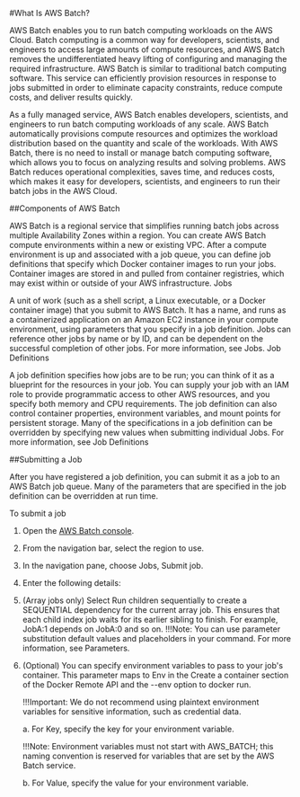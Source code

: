 #What Is AWS Batch?

AWS Batch enables you to run batch computing workloads on the AWS Cloud. Batch computing is a common way for developers, scientists, and engineers to access large amounts of compute resources, and AWS Batch removes the undifferentiated heavy lifting of configuring and managing the required infrastructure. AWS Batch is similar to traditional batch computing software. This service can efficiently provision resources in response to jobs submitted in order to eliminate capacity constraints, reduce compute costs, and deliver results quickly.

As a fully managed service, AWS Batch enables developers, scientists, and engineers to run batch computing workloads of any scale. AWS Batch automatically provisions compute resources and optimizes the workload distribution based on the quantity and scale of the workloads. With AWS Batch, there is no need to install or manage batch computing software, which allows you to focus on analyzing results and solving problems. AWS Batch reduces operational complexities, saves time, and reduces costs, which makes it easy for developers, scientists, and engineers to run their batch jobs in the AWS Cloud. 

##Components of AWS Batch

AWS Batch is a regional service that simplifies running batch jobs across multiple Availability Zones within a region. You can create AWS Batch compute environments within a new or existing VPC. After a compute environment is up and associated with a job queue, you can define job definitions that specify which Docker container images to run your jobs. Container images are stored in and pulled from container registries, which may exist within or outside of your AWS infrastructure.
Jobs

A unit of work (such as a shell script, a Linux executable, or a Docker container image) that you submit to AWS Batch. It has a name, and runs as a containerized application on an Amazon EC2 instance in your compute environment, using parameters that you specify in a job definition. Jobs can reference other jobs by name or by ID, and can be dependent on the successful completion of other jobs. For more information, see Jobs.
Job Definitions

A job definition specifies how jobs are to be run; you can think of it as a blueprint for the resources in your job. You can supply your job with an IAM role to provide programmatic access to other AWS resources, and you specify both memory and CPU requirements. The job definition can also control container properties, environment variables, and mount points for persistent storage. Many of the specifications in a job definition can be overridden by specifying new values when submitting individual Jobs. For more information, see Job Definitions

##Submitting a Job

After you have registered a job definition, you can submit it as a job to an AWS Batch job queue. Many of the parameters that are specified in the job definition can be overridden at run time.

To submit a job

1. Open the [AWS Batch console](https://console.aws.amazon.com/batch/).
2. From the navigation bar, select the region to use.
3. In the navigation pane, choose Jobs, Submit job. 
4. Enter the following details:
5. (Array jobs only) Select Run children sequentially to create a SEQUENTIAL dependency for the current array job. This ensures that each child index job waits for its earlier sibling to finish. For example, JobA:1 depends on JobA:0 and so on.
	!!!Note: You can use parameter substitution default values and placeholders in your command. For more information, see Parameters.

6. (Optional) You can specify environment variables to pass to your job's container. This parameter maps to Env in the Create a container section of the Docker Remote API and the --env option to docker run.

	!!!Important:	We do not recommend using plaintext environment variables for sensitive information, such as credential data.

    a. For Key, specify the key for your environment variable.
    
    !!!Note: Environment variables must not start with AWS_BATCH; this naming convention is reserved for variables that are set by the AWS Batch service.

    b. For Value, specify the value for your environment variable.






